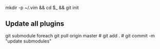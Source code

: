 #

mkdir -p ~/.vim && cd $_ && git init

## Update all plugins

git submodule foreach git pull origin master
    # git add .
    # git commit -m "update submodules"
